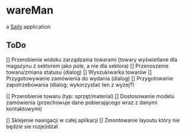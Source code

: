 # wareMan

a [Sails](http://sailsjs.org) application

## ToDo
[] Przerobienie widoku zarządzania towarami (towary wyświetlane dla magazynu z sektorem jako pole, a nie dla sektora)
[] Przenoszenie towaru/zmiana statusu (dialog)
[] Wyszukiwarka towarów
[] Przygotowywanie zamówienia do wydania (dialog)
[] Przygotowanie zapotrzebowania (dialog; wykorzystać ten z wyżej?)

[] Przerobienie towaru (typ: sprzęt/material)
[] Dostosowanie modelu zamówienia (przechowuje dane pobierającego wraz z danymi kontaktowymi)

[] Sklejenie nawigacji w całej aplikacji
[] Zmontowanie layoutu który nie będzie sie rozjeżdżał
 
